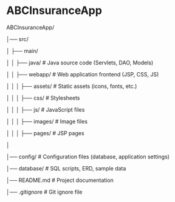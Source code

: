 # ABCInsuranceApp

ABCInsuranceApp/

│── src/

│   ├── main/

│   │   ├── java/                # Java source code (Servlets, DAO, Models)

│   │   ├── webapp/              # Web application frontend (JSP, CSS, JS)

│   │   │   ├── assets/          # Static assets (icons, fonts, etc.)

│   │   │   ├── css/             # Stylesheets

│   │   │   ├── js/              # JavaScript files

│   │   │   ├── images/          # Image files

│   │   │   ├── pages/           # JSP pages

│


│── config/                      # Configuration files (database, application settings)

│── database/                     # SQL scripts, ERD, sample data

│── README.md                     # Project documentation

│── .gitignore                     # Git ignore file
